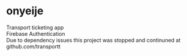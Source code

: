 # onyeije

Transport ticketing app<br>
Firebase Authentication<br>
Due to dependency issues this project was stopped and continuned at github.com/transportt

